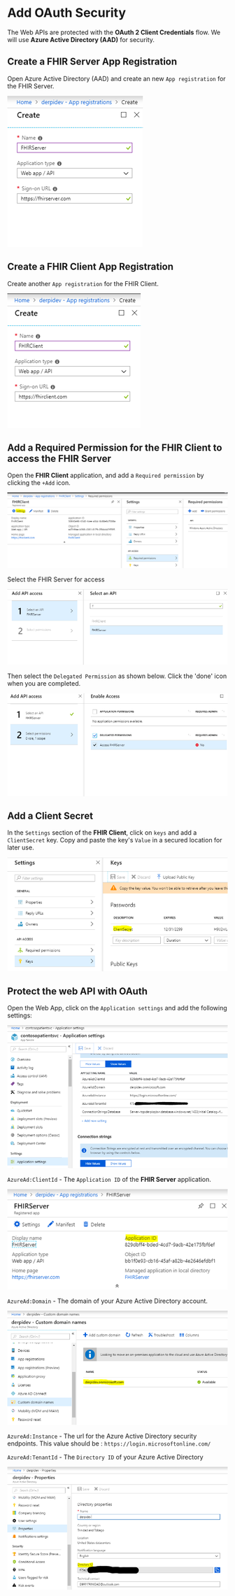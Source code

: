 # Add OAuth Security

The Web APIs are protected with the **OAuth 2 Client Credentials** flow. We will use **Azure Active Directory \(AAD\)** for security.

## Create a FHIR Server App Registration

Open Azure Active Directory \(AAD\) and create an new `App registration` for the FHIR Server.

![](../.gitbook/assets/aad_fhirserver.PNG)

## Create a FHIR Client App Registration

Create another `App registration` for the FHIR Client.

![](../.gitbook/assets/aad_fhirclient.PNG)

## Add a Required Permission for the FHIR Client to access the FHIR Server

Open the **FHIR Client** application, and add a `Required permission` by clicking the `+Add` icon.

![](../.gitbook/assets/aad_req_permissions.PNG)

Select the FHIR Server for access

![](../.gitbook/assets/aad_selectapi.PNG)

Then select the `Delegated Permission` as shown below. Click the 'done' icon when you are completed.

![](../.gitbook/assets/aad_selectpermission.PNG)

## Add a Client Secret

In the `Settings` section of the **FHIR Client**, click on `keys` and add a `ClientSecret` key. Copy and paste the key's `Value` in a secured location for later use.

![](../.gitbook/assets/aad_clientsecret.PNG)

## Protect the web API with OAuth

Open the Web App, click on the `Application settings` and add the following settings:

![](../.gitbook/assets/aad_config%20%281%29.PNG)

`AzureAd:ClientId` - The `Application ID` of the **FHIR Server** application.

![](../.gitbook/assets/aad_clientid.PNG)

  
`AzureAd:Domain` - The domain of your Azure Active Directory account.

![](../.gitbook/assets/aad_domain.PNG)

`AzureAd:Instance` - The url for the Azure Active Directory security endpoints. This value should be : `https://login.microsoftonline.com/`

`AzureAd:TenantId` - The `Directory ID` of your Azure Active Directory

![](../.gitbook/assets/aad_tenantid.PNG)

